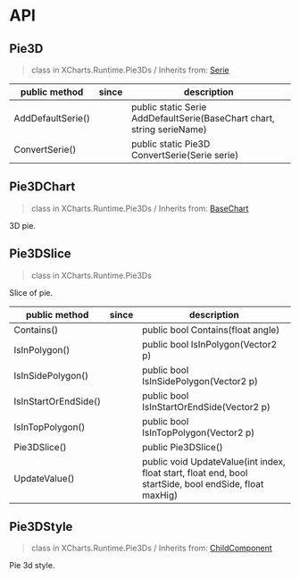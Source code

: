 # API

## Pie3D

> class in XCharts.Runtime.Pie3Ds / Inherits from: [Serie](https://xcharts-team.github.io/docs/api#serie)


|public method|since|description|
|--|--|--|
|AddDefaultSerie()||public static Serie AddDefaultSerie(BaseChart chart, string serieName)|
|ConvertSerie()||public static Pie3D ConvertSerie(Serie serie)|

## Pie3DChart

> class in XCharts.Runtime.Pie3Ds / Inherits from: [BaseChart](https://xcharts-team.github.io/docs/api#basechart)

3D pie.

## Pie3DSlice

> class in XCharts.Runtime.Pie3Ds

Slice of pie.

|public method|since|description|
|--|--|--|
|Contains()||public bool Contains(float angle)|
|IsInPolygon()||public bool IsInPolygon(Vector2 p)|
|IsInSidePolygon()||public bool IsInSidePolygon(Vector2 p)|
|IsInStartOrEndSide()||public bool IsInStartOrEndSide(Vector2 p)|
|IsInTopPolygon()||public bool IsInTopPolygon(Vector2 p)|
|Pie3DSlice()||public Pie3DSlice()|
|UpdateValue()||public void UpdateValue(int index, float start, float end, bool startSide, bool endSide, float maxHig)|

## Pie3DStyle

> class in XCharts.Runtime.Pie3Ds / Inherits from: [ChildComponent](https://xcharts-team.github.io/docs/api#childcomponent)

Pie 3d style.

